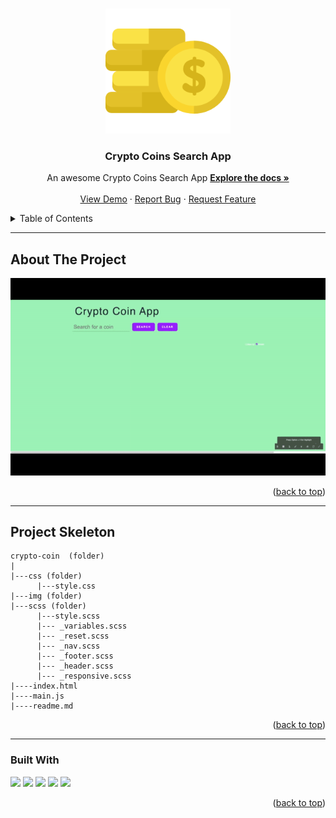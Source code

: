 <a name="readme-top"></a>
 
 
<!-- PROJECT LOGO -->
<br />
<div align="center">
  <a href="https://github.com/ibrsec/crypto-coin/">
    <img src="./img/logo.png" alt="Logo" width="200" >
  </a>

  <h3 align="center">Crypto Coins Search App</h3>

  <p align="center">
    An awesome Crypto Coins Search App
    <a href="https://github.com/ibrsec/crypto-coin"><strong>Explore the docs »</strong></a>
    <br />
    <br />
    <a href="https://crypto-coin-pi.vercel.app/">View Demo</a>
    ·
    <a href="https://github.com/ibrsec/crypto-coin/issues">Report Bug</a>
    ·
    <a href="https://github.com/ibrsec/crypto-coin/issues">Request Feature</a>
  </p>
</div>



<!-- TABLE OF CONTENTS -->
<details>
  <summary>Table of Contents</summary>
  <ol>
    <li><a href="#about-the-project">About The Project</a></li>
     <!-- <li><a href="#figma">Figma</a></li> -->
     <li><a href="#project-skeleton">Project Skeleton</a></li>
     <li><a href="#built-with">Built With</a></li>
    <!-- <li>
      <a href="#getting-started">Getting Started</a>
      <ul>
        <li><a href="#prerequisites">Prerequisites</a></li>
        <li><a href="#installation">Installation</a></li>
      </ul>
    </li>
    <li><a href="#usage">Usage</a></li>
    <li><a href="#roadmap">Roadmap</a></li>
    <li><a href="#contributing">Contributing</a></li>
    <li><a href="#license">License</a></li>
    <li><a href="#contact">Contact</a></li>
    <li><a href="#acknowledgments">Acknowledgments</a></li> -->

    
  </ol>
</details>





---

<!-- ABOUT THE PROJECT -->
## About The Project

[![crypto-coin](./img/project.gif)](https://crypto-coin-pi.vercel.app/)




<p align="right">(<a href="#readme-top">back to top</a>)</p>


---

<!-- ## Figma 

<a href="https://www.figma.com/file/ePyCHKsx2ODB32uLgyUEEd/bootstrap-home-page?type=design&node-id=0%3A1&mode=design&t=edDzadCB9Ev5FS1a-1">Figma Link</a>  

  <p align="right">(<a href="#readme-top">back to top</a>)</p>




--- -->

## Project Skeleton 

```
crypto-coin  (folder)
|
|---css (folder)
      |---style.css
|---img (folder)   
|---scss (folder)
      |---style.scss
      |--- _variables.scss 
      |--- _reset.scss
      |--- _nav.scss
      |--- _footer.scss
      |--- _header.scss   
      |--- _responsive.scss    
|----index.html      
|----main.js
|----readme.md
```

<p align="right">(<a href="#readme-top">back to top</a>)</p>

---

### Built With

 
<!-- https://dev.to/envoy_/150-badges-for-github-pnk  search skills-->

 <img src="https://img.shields.io/badge/HTML-239120?style=for-the-badge&logo=html5&logoColor=white">
 <img src="https://img.shields.io/badge/CSS-239120?&style=for-the-badge&logo=css3&logoColor=white&color=red"> 
 <img src="https://img.shields.io/badge/JavaScript-F7DF1E?style=for-the-badge&logo=javascript&logoColor=black"> 
 <img src="https://img.shields.io/badge/Bootstrap-563D7C?style=for-the-badge&logo=bootstrap&logoColor=white"> 
 <img src="https://img.shields.io/badge/Sass-CC6699?style=for-the-badge&logo=sass&logoColor=white"> 
 




<p align="right">(<a href="#readme-top">back to top</a>)</p>




